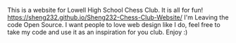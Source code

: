 This is a website for Lowell High School Chess Club. It is all for fun!
https://sheng232.github.io/Sheng232-Chess-Club-Website/
I'm Leaving the code Open Source. I want people to love web design like I do, feel free to take my code and use it as an inspiration for you club. Enjoy :)
